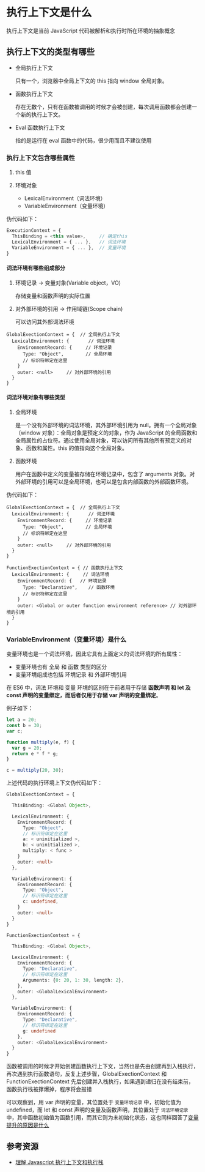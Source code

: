 # 执行上下文是什么

执行上下文是当前 JavaScript 代码被解析和执行时所在环境的抽象概念

## 执行上下文的类型有哪些

- 全局执行上下文

  只有一个，浏览器中全局上下文的 this 指向 window 全局对象。

- 函数执行上下文

  存在无数个，只有在函数被调用的时候才会被创建，每次调用函数都会创建一个新的执行上下文。

- Eval 函数执行上下文

  指的是运行在 eval 函数中的代码，很少用而且不建议使用

### 执行上下文包含哪些属性

1. this 值

2. 环境对象

   - LexicalEnvironment（词法环境）
   - VariableEnvironment（变量环境）

伪代码如下：

```ts
ExecutionContext = {
  ThisBinding = <this value>,     // 确定this
  LexicalEnvironment = { ... },   // 词法环境
  VariableEnvironment = { ... },  // 变量环境
}
```

#### 词法环境有哪些组成部分

1. 环境记录 -> 变量对象(Variable object，VO)

   存储变量和函数声明的实际位置

2. 对外部环境的引用 -> 作用域链(Scope chain)

   可以访问其外部词法环境

```ts{3,7}
GlobalExectionContext = {  // 全局执行上下文
  LexicalEnvironment: {       // 词法环境
    EnvironmentRecord: {     // 环境记录
      Type: "Object",        // 全局环境
      // 标识符绑定在这里
    }
    outer: <null>     // 对外部环境的引用
  }
}
```

#### 词法环境对象有哪些类型

1. 全局环境

   是一个没有外部环境的词法环境，其外部环境引用为 null。拥有一个全局对象（window 对象）：全局对象是预定义的对象，作为 JavaScript 的全局函数和全局属性的占位符。通过使用全局对象，可以访问所有其他所有预定义的对象、函数和属性。this 的值指向这个全局对象。

2. 函数环境

   用户在函数中定义的变量被存储在环境记录中，包含了 arguments 对象。对外部环境的引用可以是全局环境，也可以是包含内部函数的外部函数环境。

伪代码如下：

```ts{4,14}
GlobalExectionContext = {  // 全局执行上下文
  LexicalEnvironment: {       // 词法环境
    EnvironmentRecord: {     // 环境记录
      Type: "Object",        // 全局环境
      // 标识符绑定在这里
    }
    outer: <null>     // 对外部环境的引用
  }
}

FunctionExectionContext = { // 函数执行上下文
  LexicalEnvironment: {     // 词法环境
    EnvironmentRecord: {   // 环境记录
      Type: "Declarative",    // 函数环境
      // 标识符绑定在这里
    }
    outer: <Global or outer function environment reference> // 对外部环境的引用
  }
}
```

### VariableEnvironment（变量环境）是什么

变量环境也是一个词法环境，因此它具有上面定义的词法环境的所有属性：

- 变量环境也有 全局 和 函数 类型的区分
- 变量环境组成也包括 环境记录 和 外部环境引用

在 ES6 中，词法 环境和 变量 环境的区别在于前者用于存储 **函数声明 和 let 及 const 声明的变量绑定，而后者仅用于存储 var 声明的变量绑定**。

例子如下：

```ts
let a = 20;
const b = 30;
var c;

function multiply(e, f) {
  var g = 20;
  return e * f * g;
}

c = multiply(20, 30);
```

上述代码的执行环境上下文伪代码如下：

```ts
GlobalExectionContext = {

  ThisBinding: <Global Object>,

  LexicalEnvironment: {
    EnvironmentRecord: {
      Type: "Object",
      // 标识符绑定在这里
      a: < uninitialized >,
      b: < uninitialized >,
      multiply: < func >
    }
    outer: <null>
  },

  VariableEnvironment: {
    EnvironmentRecord: {
      Type: "Object",
      // 标识符绑定在这里
      c: undefined,
    }
    outer: <null>
  }
}

FunctionExectionContext = {

  ThisBinding: <Global Object>,

  LexicalEnvironment: {
    EnvironmentRecord: {
      Type: "Declarative",
      // 标识符绑定在这里
      Arguments: {0: 20, 1: 30, length: 2},
    },
    outer: <GlobalLexicalEnvironment>
  },

  VariableEnvironment: {
    EnvironmentRecord: {
      Type: "Declarative",
      // 标识符绑定在这里
      g: undefined
    },
    outer: <GlobalLexicalEnvironment>
  }
}
```

函数被调用的时候才开始创建函数执行上下文，当然也是先由创建再到入栈执行，再次遇到执行函数语句，反复上述步骤，GlobalExectionContext 和 FunctionExectionContext 先后创建并入栈执行，如果遇到递归在没有结束前，函数执行栈被撑爆掉，程序将会报错

可以观察到，用 var 声明的变量，其位置处于 `变量环境记录` 中，初始化值为 undefined，而 let 和 const 声明的变量及函数声明，其位置处于 `词法环境记录` 中，其中函数初始值为函数引用，而其它则为未初始化状态，这也同样回答了[变量提升的原因是什么](../变量提升的原因是什么/main)

## 参考资源

- [理解 Javascript 执行上下文和执行栈](https://juejin.im/post/5bdfd3e151882516c6432c32)

<br/>
<br/>
<br/>
<ContributorsList />
<br/>
<br/>
<br/>
<Vssue :title="$title" />

